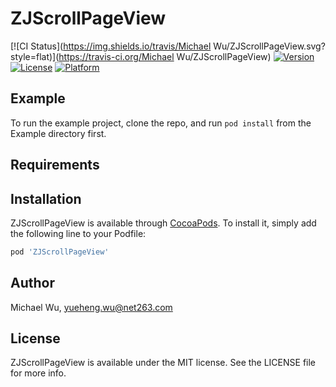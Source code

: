 # ZJScrollPageView

[![CI Status](https://img.shields.io/travis/Michael Wu/ZJScrollPageView.svg?style=flat)](https://travis-ci.org/Michael Wu/ZJScrollPageView)
[![Version](https://img.shields.io/cocoapods/v/ZJScrollPageView.svg?style=flat)](https://cocoapods.org/pods/ZJScrollPageView)
[![License](https://img.shields.io/cocoapods/l/ZJScrollPageView.svg?style=flat)](https://cocoapods.org/pods/ZJScrollPageView)
[![Platform](https://img.shields.io/cocoapods/p/ZJScrollPageView.svg?style=flat)](https://cocoapods.org/pods/ZJScrollPageView)

## Example

To run the example project, clone the repo, and run `pod install` from the Example directory first.

## Requirements

## Installation

ZJScrollPageView is available through [CocoaPods](https://cocoapods.org). To install
it, simply add the following line to your Podfile:

```ruby
pod 'ZJScrollPageView'
```

## Author

Michael Wu, yueheng.wu@net263.com

## License

ZJScrollPageView is available under the MIT license. See the LICENSE file for more info.
